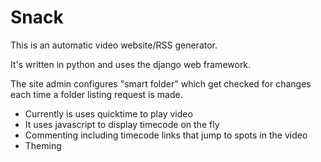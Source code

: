 # Snack

This is an automatic video website/RSS generator.

It's written in python and uses the django web framework.

The site admin configures "smart folder" which get checked for changes each time a folder listing request is made.  

* Currently is uses quicktime to play video
* It uses javascript to display timecode on the fly
* Commenting including timecode links that jump to spots in the video
* Theming
